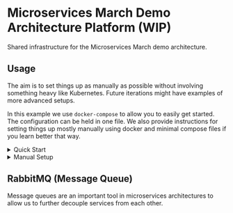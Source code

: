 # Microservices March Demo Architecture Platform (WIP)

Shared infrastructure for the Microservices March demo architecture.


## Usage

The aim is to set things up as manually as possible without involving something heavy like Kubernetes. Future iterations might have examples of more advanced setups.

In this example we use `docker-compose` to allow you to easily get started. The configuration can be held in one file. We also provide instructions for setting things up mostly manually using docker and minimal compose files if you learn better that way.

<details>
  <summary>Quick Start</summary>

    ## Prerequisites

    ```bash
    ── microservices_march
        ├── messenger
        ├── notifier
        └── platform <-- you are here
    ```

    For example:
    ```bash
    mkdir microservices_march

    cd microservices_march

    git clone git@github.com:microservices-march/messenger.git
    git clone git@github.com:microservices-march/notifier.git
    git clone git@github.com:microservices-march/platform.git

    cd platform
    ```

    All the following commands assume that you have this directory structure.

    ## Starting the Demo Architecture
    The following command will start all the services and shared infrastructure:

    ```bash
    docker-compose -f docker-compose.full-demo.yml up --abort-on-container-exit
    ```
    > **Note**
    > See that we set `--abort-on-container-exit`. This is because we need all services to be up and running, but docker-compose will happily start up just the services it can if you do not pass this flag. This can lead to confusing failures.

    ## Set up the Databases
    Run the following commands to prepare the databases for the `messenger` and `notifier` applications.

    You should only need to do this once, but you can do it again if you want to "reset" the data back to a clean slate since these commands completely recreate the database.


    ## `messenger` DB Setup
    ```bash
    docker-compose exec -e PGDATABASE=postgres messenger node bin/create-db.mjs

    docker-compose exec messenger node bin/create-schema.mjs

    docker-compose exec messenger node bin/create-seed-data.mjs
    ```

    ## `notifier` DB Setup
    ```bash
    docker-compose exec -e PGDATABASE=postgres notifier node bin/create-db.mjs

    docker-compose exec notifier node bin/create-schema.mjs

    docker-compose exec notifier node bin/create-seed-data.mjs
    ```

    ## Verify it's Working
    Now start tailing the notifier logs to see notifications:
    ```bash
    docker-compose logs -f notifier
    ```

    Now you can create a conversation between two users and send some messages.  You should see information about the notifications going out in the notifier logs.

    ```bash
    # Create a conversation between user 1 and user 2
    curl -d '{"participant_ids": [1, 2]}' -H "Content-Type: application/json" -X POST http://localhost:80/conversations

    # User one sends a message to user two, user two gets notified
    curl -d '{"content": "This is the first message"}' -H "User-Id: 1" -H "Content-Type: application/json" -X POST 'http://localhost:80/conversations/1/messages'

    # User two sends a message to user one, user one gets notified
    curl -d '{"content": "This is the second message"}' -H "User-Id: 2" -H "Content-Type: application/json" -X POST 'http://localhost:80/conversations/1/messages'

    # See all the messages in the conversation
    curl -X GET http://localhost:80/conversations/1/messages

    # Sample output
    {
      "messages": [
        {
          "id": "1",
          "content": "This is the first message",
          "user_id": "1",
          "channel_id": "1",
          "index": "1",
          "inserted_at": "2023-01-12T03:22:00.000Z",
          "username": "James Blanderphone"
        },
        {
          "id": "2",
          "content": "This is the second message",
          "user_id": "2",
          "channel_id": "1",
          "index": "2",
          "inserted_at": "2023-01-12T03:22:55.000Z",
          "username": "Normalavian Ropetoter"
        }
      ]
    }
    ```
</details>

<details>
  <summary>Manual Setup</summary>
    ## Prerequisites
    Make sure you have this repo as well as the following additional repos checked out:

    * [notifier](https://github.com/microservices-march/notifier)
    * [messenger](https://github.com/microservices-march/messenger)

    ### Start the Shared Platform Infrastructure

    From this repository, run:

    ```bash
    docker-compose up -d
    ```

    ### Start the `messenger` Service

    1. From the `messenger` repository, build the Docker image:

        ```bash
        docker build -t messenger .
        ```

    2. From the `messenger` repository, start the PostgreSQL database:

        ```bash
        docker-compose up -d
        ```

    3. Start the `messenger` service in a container:

        ```bash
        docker run -d -p 8083:8083 --name messenger -e PGPASSWORD=postgres -e CREATE_DB_NAME=messenger -e PGHOST=messenger-db-1 -e AMQPHOST=rabbitmq -e AMQPPORT=5672 -e PORT=8083 --network mm_2023 messenger
        ```

    4. SSH into the container to set up the PostgreSQL DB:

        ```bash
        docker exec -it messenger /bin/bash
        ```

    5. Create the PostgreSQL DB:

        ```bash
        PGDATABASE=postgres node bin/create-db.mjs
        ```

    6. Create the PostgreSQL DB tables:

        ```bash
        node bin/create-schema.mjs
        ```

    7. Create some PostgreSQL DB seed data:

        ```bash
        node bin/create-seed-data.mjs
        ```

    ### Start the `notifier` Service

    1. From the `notifier` repository, build the Docker image:

        ```bash
        docker build -t notifier .
        ```

    2. From the `notifier` repository, start the PostgreSQL database:

        ```bash
        docker-compose up -d
        ```

    3. Start the `notifier` service in a container:

        ```bash
        docker run -d -p 8084:8084 --name notifier -e PGPASSWORD=postgres -e CREATE_DB_NAME=notifier -e PGHOST=notifier-db-1 -e AMQPHOST=rabbitmq -e AMQPPORT=5672 -e PORT=8084 -e PGPORT=5433 --network mm_2023 notifier
        ```

    4. SSH into the container to set up the PostgreSQL DB:

        ```bash
        docker exec -it notifier /bin/bash
        ```

    5. Create the PostgreSQL DB:

        ```bash
        PGDATABASE=postgres node bin/create-db.mjs
        ```

    6. Create the PostgreSQL DB tables:

        ```bash
        node bin/create-schema.mjs
        ```

    7. Create some PostgreSQL DB seed data:

        ```bash
        node bin/create-seed-data.mjs
        ```

    ### Use the Service

    Follow the instructions [here](https://github.com/microservices-march/messenger#using-the-service) to test out the service. You should see notification logs coming from the `notifier:1` container.  You can see them easily by running `docker logs -f notifier`

    ## Cleanup

    Once you are done playing with this microservices demo architecture, to remove all running and dangling containers, run:

    ```bash
    docker stop messenger notifier && docker rm messenger notifier
    ```

    Then, from each cloned repository, run:

    ```bash
    docker-compose down
    ```

    And optionally, to remove any potentially dangling images, run:

    ```bash
    docker rmi $(docker images -f dangling=true -aq)
    ```

</details>


## RabbitMQ (Message Queue)

Message queues are an important tool in microservices architectures to allow us to further decouple services from each other.

